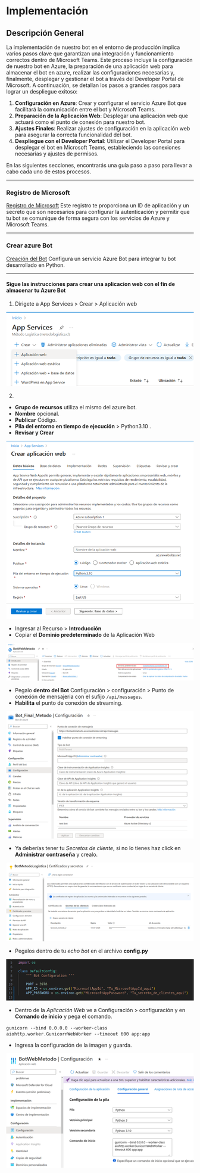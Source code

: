 # Implementación

## Descripción General   

La implementación de nuestro bot en el entorno de producción implica varios pasos clave que garantizan una integración y funcionamiento correctos dentro de Microsoft Teams. Este proceso incluye la configuración de nuestro bot en Azure, la preparación de una aplicación web para almacenar el bot en azure, realizar las configuraciones necesarias y, finalmente, desplegar y gestionar el bot a través del Developer Portal de Microsoft. A continuación, se detallan los pasos a grandes rasgos para lograr un despliegue exitoso:

1. **Configuración en Azure**: Crear y configurar el servicio Azure Bot que facilitará la comunicación entre el bot y Microsoft Teams.
2. **Preparación de la Aplicación Web**: Desplegar una aplicación web que actuará como el punto de conexión para nuestro bot.
3. **Ajustes Finales**: Realizar ajustes de configuración en la aplicación web para asegurar la correcta funcionalidad del bot.
4. **Despliegue con el Developer Portal**: Utilizar el Developer Portal para desplegar el bot en Microsoft Teams, estableciendo las conexiones necesarias y ajustes de permisos.

En las siguientes secciones, encontrarás una guía paso a paso para llevar a cabo cada uno de estos procesos.

***

### Registro de Microsoft 
[Registro de Microsoft](https://learn.microsoft.com/es-es/microsoftteams/platform/sbs-file-handling-in-bot?tabs=ngrok%2Cvisualstudio&tutorial-step=3)
Este registro te proporciona un ID de aplicación y un secreto que son necesarios para configurar la autenticación y permitir que tu bot se comunique de forma segura con los servicios de Azure y Microsoft Teams.

***

### Crear azure Bot 
[Creación del Bot](https://learn.microsoft.com/es-es/microsoftteams/platform/sbs-file-handling-in-bot?tabs=ngrok%2Cvisualstudio&tutorial-step=4)
Configura un servicio Azure Bot para integrar tu bot desarrollado en Python.

***

#### Sigue las instrucciones para crear una aplicacion web con el fin de almacenar tu Azure Bot

1. Dirigete a App Services > Crear > Aplicación web

![Alt text](image-8.png)  

2. 
- **Grupo de recursos** utiliza el mismo del azure bot.
- **Nombre** opcional.
- **Publicar**  Código.
- **Pila del entorno en tiempo de ejecución** > Python3.10 .
-  **Revisar y Crear**

![Alt text](image-9.png) 

- Ingresar al Recurso > **Introducción**
- Copiar el **Dominio predeterminado** de la Aplicación Web

![Alt text](image-13.png)

- Pegalo **dentro del Bot** Configuración > configuración > Punto de conexión de mensajeria con el  sufijo `/api/messages`.
- **Habilita** el punto de conexión de streaming.

![Alt text](image-14.png)

- Ya deberías tener tu *Secretos de cliente*, si no lo tienes haz click en **Administrar contraseña** y crealo.

![Alt text](image-11.png)

- Pegalos dentro de tu *echo bot* en el archivo **config.py**

![Alt text](image-15.png)

- Dentro de la *Aplicación Web* ve a Configuración > configuración y en **Comando de inicio** y pega el comando.
```
gunicorn --bind 0.0.0.0 --worker-class aiohttp.worker.GunicornWebWorker --timeout 600 app:app
```
- Ingresa la configuración de la imagen y guarda.

![Alt text](image-16.png)

